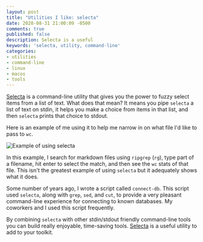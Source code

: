 ```yaml
---
layout: post
title: "Utilities I like: selecta"
date: 2020-08-31 21:00:09 -0500
comments: true
published: false
description: Selecta is a useful 
keywords: 'selecta, utility, command-line'
categories: 
- utilities
- command-line
- linux
- macos
- tools
---
```


[Selecta](https://github.com/garybernhardt/selecta) is a command-line utility that gives you the power to fuzzy select items from a list of text.
What does that mean?
It means you pipe `selecta` a list of text on stdin, it helps you make a choice from items in that list, and then `selecta` prints that choice to stdout.

Here is an example of me using it to help me narrow in on what file I'd like to pass to `wc`.

![Example of using selecta](/images/selecta-search.gif)

In this example, I search for markdown files using `ripgrep` (`rg`), type part of a filename, hit enter to select the match, and then see the `wc` stats of that file.
This isn't the greatest example of using `selecta` but it adequately shows what it does.

Some number of years ago, I wrote a script called `connect-db`.
This script used `selecta`, along with `grep`, `sed`, and `cut`, to provide a very pleasant command-line experience for connecting to known databases.
My coworkers and I used this script frequently.

By combining `selecta` with other stdin/stdout friendly command-line tools you can build really enjoyable, time-saving tools.
[Selecta](https://github.com/garybernhardt/selecta) is a useful utility to add to your toolkit.

